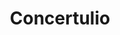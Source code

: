 ---
title: Concertulio
link: Unamuno
audio: http://archive.org/download/aluec/albalearning-contertulio_unamuno.mp3
duration: 19:02
pubDate: 2015-01-21 17:03:23
---